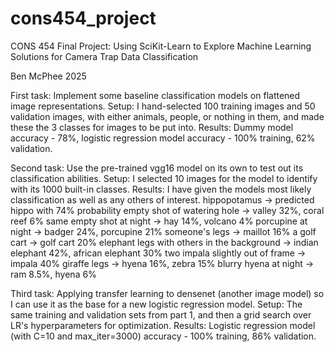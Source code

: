 # cons454_project

CONS 454 Final Project: Using SciKit-Learn to Explore Machine Learning Solutions for Camera Trap Data Classification

Ben McPhee 2025


First task: Implement some baseline classification models on flattened image representations.
Setup: I hand-selected 100 training images and 50 validation images, with either animals, people, or nothing in them, and made these the 3 classes for images to be put into.
Results: Dummy model accuracy - 78%, logistic regression model accuracy - 100% training, 62% validation.

Second task: Use the pre-trained vgg16 model on its own to test out its classification abilities.
Setup: I selected 10 images for the model to identify with its 1000 built-in classes.
Results: I have given the models most likely classification as well as any others of interest.
hippopotamus -> predicted hippo with 74% probability
empty shot of watering hole -> valley 32%, coral reef 6%
same empty shot at night -> hay 14%, volcano 4%
porcupine at night -> badger 24%, porcupine 21%
someone's legs -> maillot 16%
a golf cart -> golf cart 20%
elephant legs with others in the background -> indian elephant 42%, african elephant 30%
two impala slightly out of frame -> impala 40%
giraffe legs -> hyena 16%, zebra 15%
blurry hyena at night -> ram 8.5%, hyena 6%

Third task: Applying transfer learning to densenet (another image model) so I can use it as the base for a new logistic regression model.
Setup: The same training and validation sets from part 1, and then a grid search over LR's hyperparameters for optimization.
Results: Logistic regression model (with C=10 and max_iter=3000) accuracy - 100% training, 86% validation.